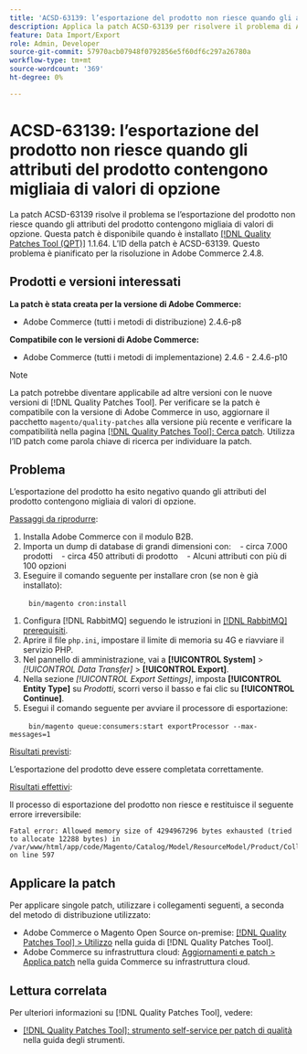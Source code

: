```yaml
---
title: 'ACSD-63139: l’esportazione del prodotto non riesce quando gli attributi del prodotto contengono migliaia di valori di opzione'
description: Applica la patch ACSD-63139 per risolvere il problema di Adobe Commerce, in cui l’esportazione del prodotto non riesce se gli attributi del prodotto contengono migliaia di valori di opzione.
feature: Data Import/Export
role: Admin, Developer
source-git-commit: 57970acb07948f0792856e5f60df6c297a26780a
workflow-type: tm+mt
source-wordcount: '369'
ht-degree: 0%

---
```



# ACSD-63139: l’esportazione del prodotto non riesce quando gli attributi del prodotto contengono migliaia di valori di opzione

La patch ACSD-63139 risolve il problema se l’esportazione del prodotto non riesce quando gli attributi del prodotto contengono migliaia di valori di opzione. Questa patch è disponibile quando è installato [[!DNL Quality Patches Tool (QPT)]](/help/tools/quality-patches-tool/quality-patches-tool-to-self-serve-quality-patches.md) 1.1.64. L’ID della patch è ACSD-63139. Questo problema è pianificato per la risoluzione in Adobe Commerce 2.4.8.

## Prodotti e versioni interessati

**La patch è stata creata per la versione di Adobe Commerce:**

* Adobe Commerce (tutti i metodi di distribuzione) 2.4.6-p8

**Compatibile con le versioni di Adobe Commerce:**

* Adobe Commerce (tutti i metodi di implementazione) 2.4.6 - 2.4.6-p10

>[!NOTE]
>
>La patch potrebbe diventare applicabile ad altre versioni con le nuove versioni di [!DNL Quality Patches Tool]. Per verificare se la patch è compatibile con la versione di Adobe Commerce in uso, aggiornare il pacchetto `magento/quality-patches` alla versione più recente e verificare la compatibilità nella pagina [[!DNL Quality Patches Tool]: Cerca patch](https://experienceleague.adobe.com/tools/commerce-quality-patches/index.html). Utilizza l’ID patch come parola chiave di ricerca per individuare la patch.

## Problema

L’esportazione del prodotto ha esito negativo quando gli attributi del prodotto contengono migliaia di valori di opzione.

<u>Passaggi da riprodurre</u>:

1. Installa Adobe Commerce con il modulo B2B.
1. Importa un dump di database di grandi dimensioni con:
   &#x200B;- circa 7.000 prodotti
   &#x200B;- circa 450 attributi di prodotto
   &#x200B;- Alcuni attributi con più di 100 opzioni
1. Eseguire il comando seguente per installare cron (se non è già installato):

   ```
   bin/magento cron:install
   ```

1. Configura [!DNL RabbitMQ] seguendo le istruzioni in [[!DNL RabbitMQ] prerequisiti](https://experienceleague.adobe.com/en/docs/commerce-operations/installation-guide/prerequisites/rabbitmq).
1. Aprire il file `php.ini`, impostare il limite di memoria su 4G e riavviare il servizio PHP.
1. Nel pannello di amministrazione, vai a **[!UICONTROL System]** > *[!UICONTROL Data Transfer]* > **[!UICONTROL Export]**.
1. Nella sezione *[!UICONTROL Export Settings]*, imposta **[!UICONTROL Entity Type]** su *Prodotti*, scorri verso il basso e fai clic su **[!UICONTROL Continue]**.
1. Esegui il comando seguente per avviare il processore di esportazione:

   ```
   bin/magento queue:consumers:start exportProcessor --max-messages=1
   ```

<u>Risultati previsti</u>:

L’esportazione del prodotto deve essere completata correttamente.

<u>Risultati effettivi</u>:

Il processo di esportazione del prodotto non riesce e restituisce il seguente errore irreversibile:

```
Fatal error: Allowed memory size of 4294967296 bytes exhausted (tried to allocate 12288 bytes) in /var/www/html/app/code/Magento/Catalog/Model/ResourceModel/Product/Collection.php on line 597
```

## Applicare la patch

Per applicare singole patch, utilizzare i collegamenti seguenti, a seconda del metodo di distribuzione utilizzato:

* Adobe Commerce o Magento Open Source on-premise: [[!DNL Quality Patches Tool] > Utilizzo](/help/tools/quality-patches-tool/usage.md) nella guida di [!DNL Quality Patches Tool].
* Adobe Commerce su infrastruttura cloud: [Aggiornamenti e patch > Applica patch](https://experienceleague.adobe.com/docs/commerce-cloud-service/user-guide/develop/upgrade/apply-patches.html) nella guida Commerce su infrastruttura cloud.

## Lettura correlata

Per ulteriori informazioni su [!DNL Quality Patches Tool], vedere:

* [[!DNL Quality Patches Tool]: strumento self-service per patch di qualità](/help/tools/quality-patches-tool/quality-patches-tool-to-self-serve-quality-patches.md) nella guida degli strumenti.
